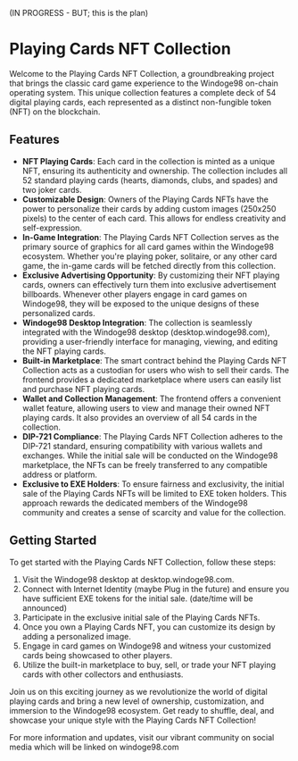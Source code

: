(IN PROGRESS - BUT; this is the plan)

# Playing Cards NFT Collection

Welcome to the Playing Cards NFT Collection, a groundbreaking project that brings the classic card game experience to the Windoge98 on-chain operating system. This unique collection features a complete deck of 54 digital playing cards, each represented as a distinct non-fungible token (NFT) on the blockchain.

## Features

- **NFT Playing Cards**: Each card in the collection is minted as a unique NFT, ensuring its authenticity and ownership. The collection includes all 52 standard playing cards (hearts, diamonds, clubs, and spades) and two joker cards.
- **Customizable Design**: Owners of the Playing Cards NFTs have the power to personalize their cards by adding custom images (250x250 pixels) to the center of each card. This allows for endless creativity and self-expression.
- **In-Game Integration**: The Playing Cards NFT Collection serves as the primary source of graphics for all card games within the Windoge98 ecosystem. Whether you're playing poker, solitaire, or any other card game, the in-game cards will be fetched directly from this collection.
- **Exclusive Advertising Opportunity**: By customizing their NFT playing cards, owners can effectively turn them into exclusive advertisement billboards. Whenever other players engage in card games on Windoge98, they will be exposed to the unique designs of these personalized cards.
- **Windoge98 Desktop Integration**: The collection is seamlessly integrated with the Windoge98 desktop (desktop.windoge98.com), providing a user-friendly interface for managing, viewing, and editing the NFT playing cards.
- **Built-in Marketplace**: The smart contract behind the Playing Cards NFT Collection acts as a custodian for users who wish to sell their cards. The frontend provides a dedicated marketplace where users can easily list and purchase NFT playing cards.
- **Wallet and Collection Management**: The frontend offers a convenient wallet feature, allowing users to view and manage their owned NFT playing cards. It also provides an overview of all 54 cards in the collection.
- **DIP-721 Compliance**: The Playing Cards NFT Collection adheres to the DIP-721 standard, ensuring compatibility with various wallets and exchanges. While the initial sale will be conducted on the Windoge98 marketplace, the NFTs can be freely transferred to any compatible address or platform.
- **Exclusive to EXE Holders**: To ensure fairness and exclusivity, the initial sale of the Playing Cards NFTs will be limited to EXE token holders. This approach rewards the dedicated members of the Windoge98 community and creates a sense of scarcity and value for the collection.

## Getting Started

To get started with the Playing Cards NFT Collection, follow these steps:

1. Visit the Windoge98 desktop at desktop.windoge98.com.
2. Connect with Internet Identity (maybe Plug in the future) and ensure you have sufficient EXE tokens for the initial sale. (date/time will be announced)
3. Participate in the exclusive initial sale of the Playing Cards NFTs.
4. Once you own a Playing Cards NFT, you can customize its design by adding a personalized image.
5. Engage in card games on Windoge98 and witness your customized cards being showcased to other players.
6. Utilize the built-in marketplace to buy, sell, or trade your NFT playing cards with other collectors and enthusiasts.

Join us on this exciting journey as we revolutionize the world of digital playing cards and bring a new level of ownership, customization, and immersion to the Windoge98 ecosystem. Get ready to shuffle, deal, and showcase your unique style with the Playing Cards NFT Collection!

For more information and updates, visit our vibrant community on social media which will be linked on windoge98.com


